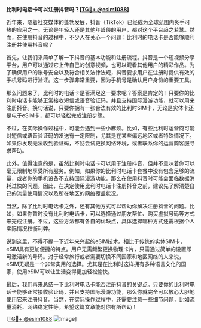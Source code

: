 **比利时电话卡可以注册抖音吗？[[TG💪+ @esim1088](https://t.me/s/esim1088)]**

近年来，随着社交媒体的蓬勃发展，抖音（TikTok）已经成为全球范围内炙手可热的应用之一。无论是年轻人还是其他年龄段的用户，都对这个平台趋之若鹜。然而，在使用抖音的过程中，不少人在关心一个问题：比利时的电话卡是否能够顺利注册并使用抖音呢？

首先，让我们来简单了解一下抖音的基本功能和注册流程。抖音是一个短视频分享平台，用户可以通过它上传自己的创意视频，也可以观看其他用户的精彩作品。为了确保用户的账号安全以及符合相关法律法规，抖音要求用户在注册时提供有效的手机号码进行验证。这一步骤非常重要，因为手机号是确认用户身份的重要工具。

那么问题来了，比利时的电话卡是否满足这一要求呢？答案是肯定的！只要你的比利时电话卡能够正常接收短信或语音验证码，并且支持国际漫游功能，就可以用来注册抖音。换句话说，只要你拥有一张合法有效的比利时SIM卡，无论是实体卡还是电子eSIM卡，都可以轻松完成注册步骤。

不过，在实际操作过程中，可能会遇到一些小麻烦。比如，有些比利时运营商可能对短信或语音验证码的发送有一定限制，尤其是在某些偏远地区或者特殊情况下。如果你发现无法收到验证码，不妨尝试更换网络环境，或者联系你的运营商客服寻求帮助。

此外，值得注意的是，虽然比利时电话卡可以用于注册抖音，但并不意味着你可以毫无限制地享受所有服务。例如，如果你的比利时电话卡套餐中没有包含足够的流量，或者你的手机设备不支持国际漫游功能，那么在使用抖音时可能会面临数据消耗过快的问题。因此，在决定使用比利时电话卡注册抖音之前，建议先了解清楚自己的流量使用情况以及所在地区的网络覆盖状况。

当然，除了比利时电话卡之外，还有其他方式可以帮助你解决注册抖音的问题。比如，如果你暂时没有比利时电话卡，可以选择通过朋友帮忙、购买虚拟号码等方式来完成注册。不过，这些方法都有各自的优缺点，具体选择哪种方式还需根据个人实际情况权衡利弊。

说到这里，不得不提一下近年来兴起的eSIM技术。相比于传统的实体SIM卡，eSIM具有更加便捷的特点。用户无需频繁更换物理卡片，只需通过简单的设置即可激活新的号码。对于经常旅行或者需要切换不同国家和地区网络的人来说，eSIM无疑是一个非常实用的选择。尤其是在比利时这样拥有多种语言文化的国家，使用eSIM可以让生活变得更加轻松愉快。

最后，我们再来总结一下比利时电话卡能否注册抖音的关键点。只要你的比利时电话卡能够正常接收验证码，并且支持国际漫游功能，那么你就完全可以放心大胆地使用它来注册抖音。当然，在实际操作过程中，还需要注意一些细节问题，比如流量消耗、网络稳定性等。希望这篇文章能对你有所帮助！

[[TG💪+ @esim1088](https://t.me/s/esim1088) ![Image](https://i.postimg.cc/4NQfJmqS/Snipaste-2025-05-13-00-14-12.png)]
